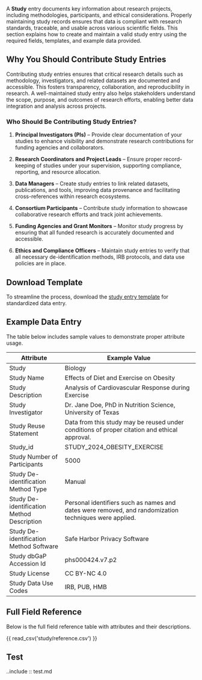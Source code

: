 A **Study** entry documents key information about research projects, including methodologies, participants, and ethical considerations. Properly maintaining study records ensures that data is compliant with research standards, traceable, and usable across various scientific fields. This section explains how to create and maintain a valid study entry using the required fields, templates, and example data provided.


## Why You Should Contribute Study Entries

Contributing study entries ensures that critical research details such as methodology, investigators, and related datasets are documented and accessible. This fosters transparency, collaboration, and reproducibility in research. A well-maintained study entry also helps stakeholders understand the scope, purpose, and outcomes of research efforts, enabling better data integration and analysis across projects.


### Who Should Be Contributing Study Entries?

1. **Principal Investigators (PIs)** – Provide clear documentation of your studies to enhance visibility and demonstrate research contributions for funding agencies and collaborators.

2. **Research Coordinators and Project Leads** – Ensure proper record-keeping of studies under your supervision, supporting compliance, reporting, and resource allocation.

3. **Data Managers** – Create study entries to link related datasets, publications, and tools, improving data provenance and facilitating cross-references within research ecosystems.

4. **Consortium Participants** – Contribute study information to showcase collaborative research efforts and track joint achievements.

5. **Funding Agencies and Grant Monitors** – Monitor study progress by ensuring that all funded research is accurately documented and accessible.

6. **Ethics and Compliance Officers** – Maintain study entries to verify that all necessary de-identification methods, IRB protocols, and data use policies are in place.


## Download Template

To streamline the process, download the [study entry template](https://github.com/mc2-center/data-models/raw/main/templates/Study.csv) for standardized data entry.


## Example Data Entry

The table below includes sample values to demonstrate proper attribute usage.

| **Attribute** | **Example Value** |
|---|---|
| Study | Biology |
| Study Name | Effects of Diet and Exercise on Obesity |
| Study Description | Analysis of Cardiovascular Response during Exercise |
| Study Investigator | Dr. Jane Doe, PhD in Nutrition Science, University of Texas |
| Study Reuse Statement | Data from this study may be reused under conditions of proper citation and ethical approval. |
| Study_id | STUDY_2024_OBESITY_EXERCISE |
| Study Number of Participants | 5000 |
| Study De-identification Method Type | Manual |
| Study De-identification Method Description | Personal identifiers such as names and dates were removed, and randomization techniques were applied. |
| Study De-identification Method Software | Safe Harbor Privacy Software |
| Study dbGaP Accession Id | phs000424.v7.p2 |
| Study License | CC BY-NC 4.0 |
| Study Data Use Codes | IRB, PUB, HMB |


## Full Field Reference

Below is the full field reference table with attributes and their descriptions.

{{ read_csv('study/reference.csv') }}


## Test

..include :: test.md